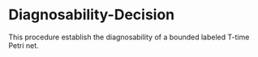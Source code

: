 # Diagnosability-Decision
This procedure establish the diagnosability of a bounded labeled T-time Petri net.
